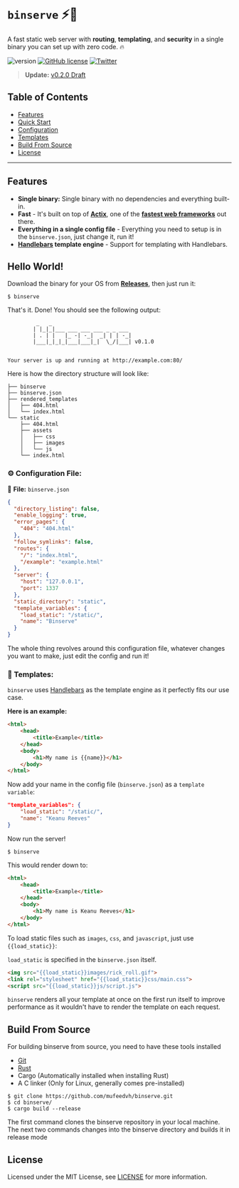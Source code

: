 # `binserve` :zap::crab:

A fast static web server with **routing**, **templating**, and **security** in a single binary you can set up with zero code. :fire:

<p align="left">
    <img src="https://img.shields.io/badge/version-0.1.0-blue.svg" title="version" alt="version">
    <a href="https://github.com/mufeedvh/binserve/blob/master/LICENSE"><img alt="GitHub license" src="https://img.shields.io/github/license/mufeedvh/binserve.svg"></a>
    <a href="https://twitter.com/intent/tweet?text=Check%20this%20out!%20A%20blazingly%20fast%20static%20web%20server%20in%20a%20single%20binary%20you%20can%20set%20up%20with%20zero%20code.:&url=https%3A%2F%2Fgithub.com%2Fmufeedvh%2Fbinserve"><img alt="Twitter" src="https://img.shields.io/twitter/url/https/github.com/mufeedvh/binserve.svg?style=social"></a>
</p>

> **Update:** [v0.2.0 Draft](https://github.com/mufeedvh/binserve/issues/29)

## Table of Contents

* [Features](#features)
* [Quick Start](#hello-world)
* [Configuration](#%EF%B8%8F-configuration-file)
* [Templates](#-templates)
* [Build From Source](#build-from-source)
* [License](#license)

----

## Features

- **Single binary:** Single binary with no dependencies and everything built-in.
- **Fast** - It's built on top of [**Actix**](https://actix.rs/), one of the [**fastest web frameworks**](https://www.techempower.com/benchmarks/) out there.
- **Everything in a single config file** - Everything you need to setup is in the `binserve.json`, just change it, run it!
- **[Handlebars](https://github.com/sunng87/handlebars-rust) template engine** - Support for templating with Handlebars.

## Hello World!

Download the binary for your OS from [**Releases**](https://github.com/mufeedvh/binserve/releases), then just run it:

    $ binserve

That's it. Done! You should see the following output:

```                        
         _   _                         
        | |_|_|___ ___ ___ ___ _ _ ___ 
        | . | |   |_ -| -_|  _| | | -_|
        |___|_|_|_|___|___|_|  \_/|___| v0.1.0
    

Your server is up and running at http://example.com:80/
```

Here is how the directory structure will look like:

```
├── binserve
├── binserve.json
├── rendered_templates
│   ├── 404.html
│   └── index.html
└── static
    ├── 404.html
    ├── assets
    │   ├── css
    │   ├── images
    │   └── js
    └── index.html
```

### ⚙️ Configuration File:

📄 **File:** `binserve.json`

```json
{
  "directory_listing": false,
  "enable_logging": true,
  "error_pages": {
    "404": "404.html"
  },
  "follow_symlinks": false,
  "routes": {
    "/": "index.html",
    "/example": "example.html"
  },
  "server": {
    "host": "127.0.0.1",
    "port": 1337
  },
  "static_directory": "static",
  "template_variables": {
    "load_static": "/static/",
    "name": "Binserve"
  }
}
```

The whole thing revolves around this configuration file, whatever changes you want to make, just edit the config and run it!

### 🎨 Templates:

`binserve` uses [Handlebars](https://github.com/sunng87/handlebars-rust) as the template engine as it perfectly fits our use case.

**Here is an example:**

```html
<html>
    <head>
        <title>Example</title>
    </head>
    <body>
        <h1>My name is {{name}}</h1>
    </body>
</html>
```

Now add your name in the config file (`binserve.json`) as a `template variable`:

```json
"template_variables": {
    "load_static": "/static/",
    "name": "Keanu Reeves"
}
```

Now run the server!

    $ binserve

This would render down to:

```html
<html>
    <head>
        <title>Example</title>
    </head>
    <body>
        <h1>My name is Keanu Reeves</h1>
    </body>
</html>
```

To load static files such as `images`, `css`, and `javascript`, just use `{{load_static}}`:

`load_static` is specified in the `binserve.json` itself.

```html
<img src="{{load_static}}images/rick_roll.gif">
<link rel="stylesheet" href="{{load_static}}css/main.css">
<script src="{{load_static}}js/script.js">
```

`binserve` renders all your template at once on the first run itself to improve performance as it wouldn't have to render the template on each request.

## Build From Source

For building binserve from source, you need to have these tools installed

* [Git](https://git-scm.org/downloads)
* [Rust](https://rust-lang.org/tools/install)
* Cargo (Automatically installed when installing Rust)
* A C linker (Only for Linux, generally comes pre-installed)

```
$ git clone https://github.com/mufeedvh/binserve.git
$ cd binserve/
$ cargo build --release
```

The first command clones the binserve repository in your local machine. The next two commands changes into the binserve directory and builds it in release mode

## License
Licensed under the MIT License, see <a href="https://github.com/mufeedvh/binserve/blob/master/LICENSE">LICENSE</a> for more information.
